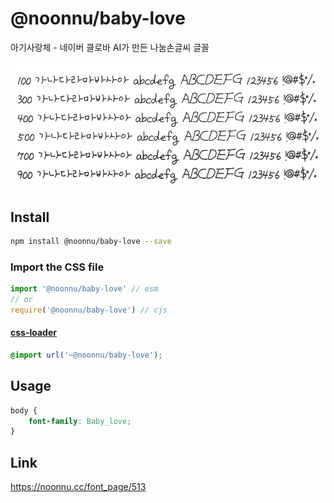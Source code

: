 # @noonnu/baby-love

아기사랑체 - 네이버 클로바 AI가 만든 나눔손글씨 글꼴

![example](./example.png)

## Install

```bash
npm install @noonnu/baby-love --save
```

### Import the CSS file

```js
import '@noonnu/baby-love' // esm
// or
require('@noonnu/baby-love') // cjs
```

#### [css-loader](https://github.com/webpack-contrib/css-loader)

```css
@import url('~@noonnu/baby-love');
```

## Usage

```css
body {
    font-family: Baby_love;
}
```

## Link

https://noonnu.cc/font_page/513
